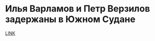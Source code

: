 # Илья Варламов и Петр Верзилов задержаны в Южном Судане



[LINK](https://varlamov.ru/4156870.html)